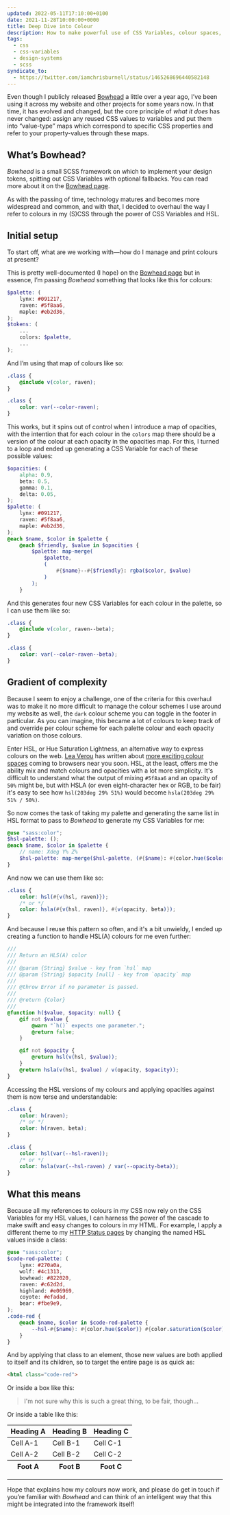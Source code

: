 ```yaml
---
updated: 2022-05-11T17:10:00+0100
date: 2021-11-28T10:00:00+0000
title: Deep Dive into Colour
description: How to make powerful use of CSS Variables, colour spaces, and the cascade using Bowhead.
tags:
  - css
  - css-variables
  - design-systems
  - scss
syndicate_to:
  - https://twitter.com/iamchrisburnell/status/1465268696440582148
---
```


Even though I publicly released [Bowhead](/bowhead/) a little over a year ago, I’ve been using it across my website and other projects for some years now. In that time, it has evolved and changed, but the core principle of *what it does* has never changed: assign any reused CSS values to variables and put them into <q>value-type</q> maps which correspond to specific CSS properties and refer to your property-values through these maps.

<div class=" [ box ] [ flow ] ">
    <h2>What’s Bowhead?</h2>
    <p><em>Bowhead</em> is a small SCSS framework on which to implement your design tokens, spitting out CSS Variables with optional fallbacks. You can read more about it on the <a href="/bowhead/">Bowhead page</a>.</p>
</div>

As with the passing of time, technology matures and becomes more widespread and common, and with that, I decided to overhaul the way I refer to colours in my (S)CSS through the power of CSS Variables and HSL.

## Initial setup

To start off, what are we working with—how do I manage and print colours at present?

This is pretty well-documented (I hope) on the [Bowhead page](/bowhead/) but in essence, I’m passing *Bowhead* something that looks like this for colours:

```scss
$palette: (
    lynx: #091217,
    raven: #5f8aa6,
    maple: #eb2d36,
);
$tokens: (
    ...
    colors: $palette,
    ...
);
```

And I’m using that map of colours like so:

```scss
.class {
    @include v(color, raven);
}
```

```css
.class {
    color: var(--color-raven);
}
```

This works, but it spins out of control when I introduce a map of opacities, with the intention that for each colour in the `colors` map there should be a version of the colour at each opacity in the opacities map. For this, I turned to a loop and ended up generating a CSS Variable for each of these possible values:

```scss
$opacities: (
    alpha: 0.9,
    beta: 0.5,
    gamma: 0.1,
    delta: 0.05,
);
$palette: (
    lynx: #091217,
    raven: #5f8aa6,
    maple: #eb2d36,
);
@each $name, $color in $palette {
    @each $friendly, $value in $opacities {
        $palette: map-merge(
            $palette,
            (
                #{$name}--#{$friendly}: rgba($color, $value)
            )
        );
    }
```

And this generates four new CSS Variables for each colour in the palette, so I can use them like so:

```scss
.class {
    @include v(color, raven--beta);
}
```

```css
.class {
    color: var(--color-raven--beta);
}
```

## Gradient of complexity

Because I seem to enjoy a challenge, one of the criteria for this overhaul was to make it no more difficult to manage the colour schemes I use around my website as well, the `dark` colour scheme you can toggle in the footer in particular. As you can imagine, this became a lot of colours to keep track of and override per colour scheme for each palette colour and each opacity variation on those colours.

Enter HSL, or Hue Saturation Lightness, an alternative way to express colours on the web. [Lea Verou](https://lea.verou.me) has written about [more exciting colour spaces](https://lea.verou.me/2020/04/lch-colors-in-css-what-why-and-how/) coming to browsers near you soon. HSL, at the least, offers me the ability mix and match colours and opacities with a lot more simplicity. It's difficult to understand what the output of mixing `#5f8aa6` and an opacity of `50%` might be, but with HSLA (or even eight-character hex or RGB, to be fair) it's easy to see how `hsl(203deg 29% 51%)` would become `hsla(203deg 29% 51% / 50%)`.

So now comes the task of taking my palette and generating the same list in HSL format to pass to *Bowhead* to generate my CSS Variables for me:

```scss
@use "sass:color";
$hsl-palette: ();
@each $name, $color in $palette {
    // name: Xdeg Y% Z%
    $hsl-palette: map-merge($hsl-palette, (#{$name}: #{color.hue($color)} #{color.saturation($color)} #{color.lightness($color)}));
}
```

And now we can use them like so:

```scss
.class {
    color: hsl(#{v(hsl, raven)});
    /* or */
    color: hsla(#{v(hsl, raven)}, #{v(opacity, beta)});
}
```

And because I reuse this pattern so often, and it's a bit unwieldy, I ended up creating a function to handle HSL(A) colours for me even further:

```scss
///
/// Return an HLS(A) color
///
/// @param {String} $value - key from `hsl` map
/// @param {String} $opacity [null] - key from `opacity` map
///
/// @throw Error if no parameter is passed.
///
/// @return {Color}
///
@function h($value, $opacity: null) {
    @if not $value {
        @warn "`h()` expects one parameter.";
        @return false;
    }

    @if not $opacity {
        @return hsl(v(hsl, $value));
    }
    @return hsla(v(hsl, $value) / v(opacity, $opacity));
}
```

Accessing the HSL versions of my colours and applying opacities against them is now terse and understandable:

```scss
.class {
    color: h(raven);
    /* or */
    color: h(raven, beta);
}
```

```css
.class {
    color: hsl(var(--hsl-raven));
    /* or */
    color: hsla(var(--hsl-raven) / var(--opacity-beta));
}
```

## What this means

Because all my references to colours in my CSS now rely on the CSS Variables for my HSL values, I can harness the power of the cascade to make swift and easy changes to colours in my HTML. For example, I apply a different theme to my [HTTP Status pages](https://chrisburnell.com/418.html) by changing the named HSL values inside a class:

```scss
@use "sass:color";
$code-red-palette: (
    lynx: #270a0a,
    wolf: #4c1313,
    bowhead: #822020,
    raven: #c62d2d,
    highland: #e06969,
    coyote: #efadad,
    bear: #fbe9e9,
);
.code-red {
    @each $name, $color in $code-red-palette {
        --hsl-#{$name}: #{color.hue($color)} #{color.saturation($color)} #{color.lightness($color)};
    }
}
```

And by applying that class to an element, those new values are both applied to itself and its children, so to target the entire page is as quick as:

```html
<html class="code-red">
```

Or inside a box like this:

<blockquote class=" [ code-red ] ">
    <p>I'm not sure why this is such a great thing, to be fair, though…</p>
</blockquote>

Or inside a table like this:

<table class=" [ silly ] ">
    <thead>
        <tr>
            <th>Heading A</th>
            <th>Heading B</th>
            <th>Heading C</th>
        </tr>
    </thead>
    <tbody>
        <tr>
            <td>Cell A-1</td>
            <td>Cell B-1</td>
            <td>Cell C-1</td>
        </tr>
        <tr>
            <td>Cell A-2</td>
            <td>Cell B-2</td>
            <td>Cell C-2</td>
        </tr>
    </tbody>
    <tfoot>
        <tr>
            <th>Foot A</th>
            <th>Foot B</th>
            <th>Foot C</th>
        </tr>
    </tfoot>
</table>

--------

Hope that explains how my colours now work, and please do get in touch if you’re familiar with *Bowhead* and can think of an intelligent way that this might be integrated into the framework itself!
